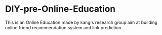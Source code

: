 # DIY-pre-Online-Education
This is an Online Education made by kang's research group aim at building online friend recommendation system and link prediction.





